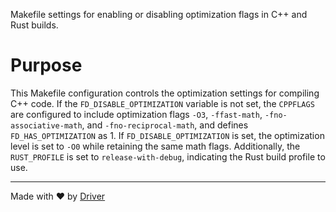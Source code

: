 <!--------------------------------------------------------------------------------->
<!-- IMPORTANT: This file is auto-generated by Driver (https://driver.ai). -------->
<!-- Manual edits may be overwritten on future commits. --------------------------->
<!--------------------------------------------------------------------------------->

Makefile settings for enabling or disabling optimization flags in C++ and Rust builds.

# Purpose
This Makefile configuration controls the optimization settings for compiling C++ code. If the `FD_DISABLE_OPTIMIZATION` variable is not set, the `CPPFLAGS` are configured to include optimization flags `-O3`, `-ffast-math`, `-fno-associative-math`, and `-fno-reciprocal-math`, and defines `FD_HAS_OPTIMIZATION` as 1. If `FD_DISABLE_OPTIMIZATION` is set, the optimization level is set to `-O0` while retaining the same math flags. Additionally, the `RUST_PROFILE` is set to `release-with-debug`, indicating the Rust build profile to use.

---
Made with ❤️ by [Driver](https://www.driver.ai/)